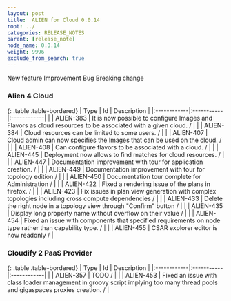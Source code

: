 ```yaml
---
layout: post
title:  ALIEN for Cloud 0.0.14
root: ../
categories: RELEASE_NOTES
parent: [release_note]
node_name: 0.0.14
weight: 9996
exclude_from_search: true
---
```





<i class="fa fa-plus text-success"></i> New feature <i class="fa fa-level-up text-primary"></i> Improvement  <i class="fa fa-bug text-danger"></i> Bug <i class="fa fa-exclamation-triangle text-warning"></i> Breaking change


### Alien 4 Cloud



  {: .table .table-bordered}
  | Type        | Id         | Description |
  |:------------|:-----------|:------------|
    |  <i class="fa fa-plus text-success"></i> | ALIEN-383 | It is now possible to configure Images and Flavors as cloud resources to be associated with a given cloud. /  |
    |  <i class="fa fa-plus text-success"></i> | ALIEN-384 | Cloud resources can be limited to some users. /  |
    |  <i class="fa fa-plus text-success"></i> | ALIEN-407 | Cloud admin can now specifies the Images that can be used on the cloud. /  |
    |  <i class="fa fa-plus text-success"></i> | ALIEN-408 | Can configure flavors to be associated with a cloud. /  |
    |  <i class="fa fa-plus text-success"></i> | ALIEN-445 | Deployment now allows to find matches for cloud resources. /  |
      |  <i class="fa fa-level-up text-primary"></i> | ALIEN-447 | Documentation improvement with tour for application creation. /  |
    |  <i class="fa fa-level-up text-primary"></i> | ALIEN-449 | Documentation improvement with tour for topology edition /  |
    |  <i class="fa fa-level-up text-primary"></i> | ALIEN-450 | Documentation tour complete for Administration /  |
      |  <i class="fa fa-bug text-danger"></i> | ALIEN-422 | Fixed a rendering issue of the plans in firefox. /  |
    |  <i class="fa fa-bug text-danger"></i> | ALIEN-423 | Fix issues in plan view generation with complex topologies including cross compute dependencies /  |
    |  <i class="fa fa-bug text-danger"></i> | ALIEN-433 | Delete the right node in a topology view through "Confirm" button /  |
    |  <i class="fa fa-bug text-danger"></i> | ALIEN-435 | Display long property name without overflow on their value /  |
    |  <i class="fa fa-bug text-danger"></i> | ALIEN-454 | Fixed an issue with components that specified requirements on node type rather than capability type. /  |
    |  <i class="fa fa-bug text-danger"></i> | ALIEN-455 | CSAR explorer editor is now readonly /  |
  


### Cloudify 2 PaaS Provider



  {: .table .table-bordered}
  | Type        | Id         | Description |
  |:------------|:-----------|:------------|
        |  <i class="fa fa-bug text-danger"></i> | ALIEN-357 | TODO /  |
    |  <i class="fa fa-bug text-danger"></i> | ALIEN-453 | Fixed an issue with class loader management in groovy script implying too many thread pools and gigaspaces proxies creation. /  |
  

